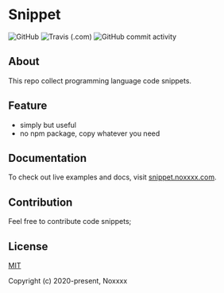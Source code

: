 # Snippet

![GitHub](https://img.shields.io/github/license/noxxxxxxxx/snippet) ![Travis (.com)](https://img.shields.io/travis/com/noxxxxxxxx/snippet) ![GitHub commit activity](https://img.shields.io/github/commit-activity/w/noxxxxxxxx/snippet)

## About

This repo collect programming language code snippets.


## Feature

- simply but useful
- no npm package, copy whatever you need

## Documentation

To check out live examples and docs, visit [snippet.noxxxx.com](https://snippet.noxxxx.com).

## Contribution

Feel free to contribute code snippets;

## License

[MIT](http://opensource.org/licenses/MIT)

Copyright (c) 2020-present, Noxxxx
